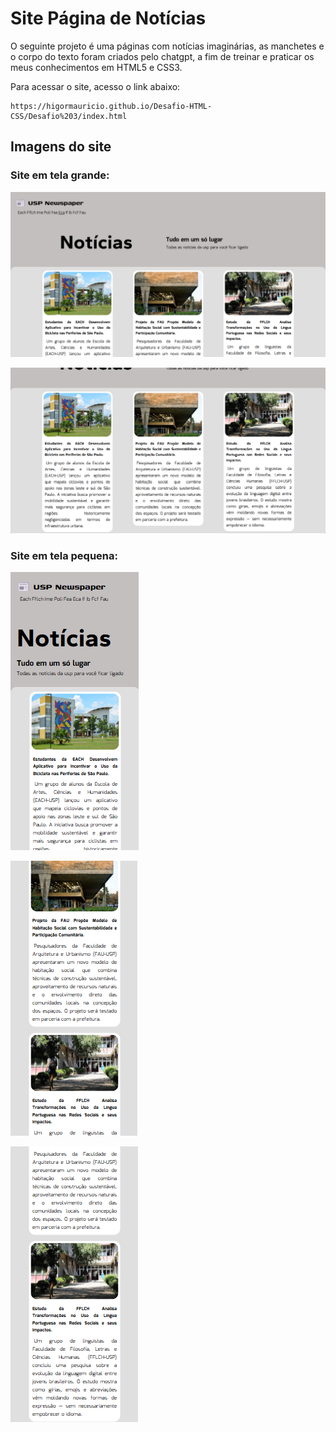 # Site Página de Notícias
O seguinte projeto é uma páginas com notícias imaginárias, as manchetes e o corpo do texto foram criados pelo chatgpt, a fim de treinar e praticar os meus conhecimentos em HTML5 e CSS3.

Para acessar o site, acesso o link abaixo:

    https://higormauricio.github.io/Desafio-HTML-CSS/Desafio%203/index.html

## Imagens do site

### Site em tela grande:
![alt text](image-2.png)

![alt text](image-1.png)

### Site em tela pequena:
![alt text](image-3.png)

![alt text](image-4.png)

![alt text](image-5.png)